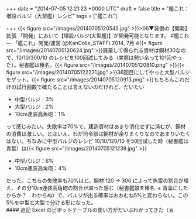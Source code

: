 
+++
date = "2014-07-05 12:21:23 +0000 UTC"
draft = false
title = "艦これ：増設バルジ（大型艦）レシピ"
tags = ["艦これ"]

+++
{{< figure src="/images/20140705120545.jpg"  >}}>06▼装備の【開発】拡張
「開発」において【増設バルジ(大型艦)】が開発可能となります。
#艦これ— 「艦これ」開発/運営 (@KanColle_STAFF) 2014, 7月 4{{< figure src="/images/20140705120624.jpg"  >}}廃棄して得られる資材は鋼材30なので、10/10/300/10 のレシピを100回試してみる（実際は勢い余って101回やった）。秘書艦は榛名。{{< figure src="/images/20140705120810.png"  >}}{{< figure src="/images/20140705122221.jpg"  >}}36回目にしてやっと大型バルジをゲット。{{< figure src="/images/20140705120913.png"  >}}もちろんこれだけの試行回数で確たることは言えないのだけれど、だいたい

<ul>
<li>中型バルジ：3%</li>
<li>大型バルジ：2%</li>
<li>10cm連装高角砲：1%</li>
</ul>って感じみたい。失敗率は70%で、建造資材はあまり消化せずに済むが、鋼材の消費は激しい。とはいえ、わが司令部は鋼材が余りまくりなのであまりいたくはない。ちなみに中型バルジのレシピ 10/10/120/10 を50回試した時（秘書艦は青葉）は{{< figure src="/images/20140705121239.jpg"  >}}<br/>


<ul>
<li>中型バルジ：6%</li>
<li>10cm連装高角砲：4%</li>
</ul>だった。こちらの失敗率も70%ほど。鋼材 120 → 300 によって魚雷の割合が増え、その分10㎝連装高角砲の割合が減った感じ（秘書艦娘を榛名 → 青葉にしたからか？　わからぬ）で、バルジが出る確率はおおむね5%と変わらない。この5%を中型と大型で分ける形になった。

<div class="section">
    #### 追記
    Excel のピボットテーブルの使い方がだいぶわかってきた（ぁ

</div>

